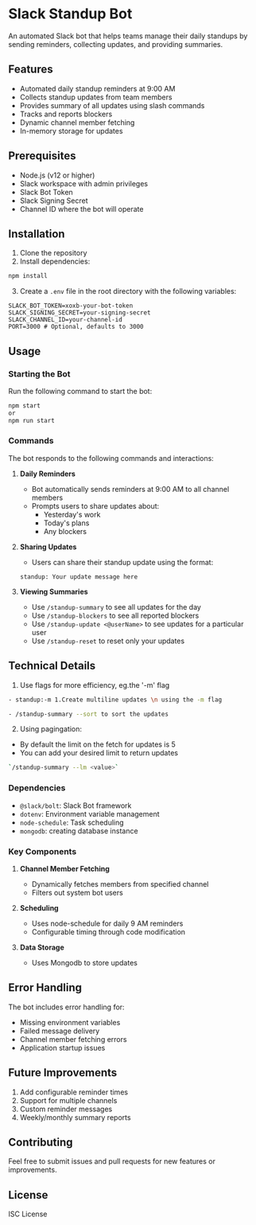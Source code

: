 # Slack Standup Bot

An automated Slack bot that helps teams manage their daily standups by sending reminders, collecting updates, and providing summaries.

## Features

- Automated daily standup reminders at 9:00 AM
- Collects standup updates from team members
- Provides summary of all updates using slash commands
- Tracks and reports blockers
- Dynamic channel member fetching
- In-memory storage for updates

## Prerequisites

- Node.js (v12 or higher)
- Slack workspace with admin privileges
- Slack Bot Token
- Slack Signing Secret
- Channel ID where the bot will operate

## Installation

1. Clone the repository
2. Install dependencies:

```bash
npm install
```

3. Create a `.env` file in the root directory with the following variables:

```env
SLACK_BOT_TOKEN=xoxb-your-bot-token
SLACK_SIGNING_SECRET=your-signing-secret
SLACK_CHANNEL_ID=your-channel-id
PORT=3000 # Optional, defaults to 3000
```

## Usage

### Starting the Bot

Run the following command to start the bot:

```bash
npm start
or
npm run start
```

### Commands

The bot responds to the following commands and interactions:

1. **Daily Reminders**

   - Bot automatically sends reminders at 9:00 AM to all channel members
   - Prompts users to share updates about:
     - Yesterday's work
     - Today's plans
     - Any blockers

2. **Sharing Updates**

   - Users can share their standup update using the format:

   ```
   standup: Your update message here
   ```

3. **Viewing Summaries**
   - Use `/standup-summary` to see all updates for the day
   - Use `/standup-blockers` to see all reported blockers
   - Use `/standup-update <@userName>` to see updates for a particular user
   - Use `/standup-reset` to reset only your updates

## Technical Details

1. Use flags for more efficiency, eg.the '-m' flag

```bash
- standup:-m 1.Create multiline updates \n using the -m flag

- /standup-summary --sort to sort the updates
```

2. Using pagingation:

- By default the limit on the fetch for updates is 5
- You can add your desired limit to return updates
```bash
`/standup-summary --lm <value>`
```

### Dependencies

- `@slack/bolt`: Slack Bot framework
- `dotenv`: Environment variable management
- `node-schedule`: Task scheduling
- `mongodb`: creating database instance

### Key Components

1. **Channel Member Fetching**

   - Dynamically fetches members from specified channel
   - Filters out system bot users

2. **Scheduling**

   - Uses node-schedule for daily 9 AM reminders
   - Configurable timing through code modification

3. **Data Storage**
   - Uses Mongodb to store updates

## Error Handling

The bot includes error handling for:

- Missing environment variables
- Failed message delivery
- Channel member fetching errors
- Application startup issues

## Future Improvements

1. Add configurable reminder times
2. Support for multiple channels
3. Custom reminder messages
4. Weekly/monthly summary reports

## Contributing

Feel free to submit issues and pull requests for new features or improvements.

## License

ISC License
